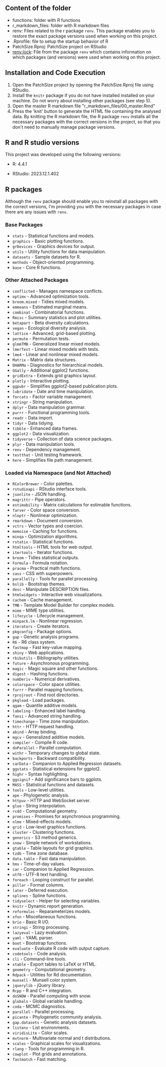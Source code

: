 ## Content of the folder

-   functions: folder with R functions
-   r_markdown_files: folder with R markdown files
-   renv: Files related to the r package `renv`. This package enables you to restore the exact package versions used when working on this project.
-   .Rprofile: file to setup the startup behavior of R
-   PatchSize.Rproj: PatchSize project on RStudio
-   [renv.lock](https://github.com/Emanuele-Giacomuzzo/PatchSize/blob/master/renv.lock "renv.lock"): File from the package `renv` which contains information on which packages (and versions) were used when working on this project.

## Installation and Code Execution

1.  Open the PatchSize project by opening the PatchSize.Rproj file using RStudio.
2.  Install the `knitr` package if you do not have installed installed on your machine. Do not worry about installing other packages (see step 5).
3.  Open the master R markdown file "r_markdown_files/00_master.Rmd"
4.  Press the 'knit' button to generate the HTML file containing the analysed data. By knitting the R markdown file, the R package `renv` installs all the necessary packages with the correct versions in the project, so that you don't need to manually manage package versions.

## R and R studio versions

This project was developed using the following versions:

-   R: 4.4.1

-   RStudio: 2023.12.1.402

## R packages

Although the `renv` package should enable you to reinstall all packages with the correct versions, I'm providing you with the necessary packages in case there are any issues with `renv`.

### Base Packages
- `stats` - Statistical functions and models.
- `graphics` - Basic plotting functions.
- `grDevices` - Graphics devices for output.
- `utils` - Utility functions for data manipulation.
- `datasets` - Sample datasets for R.
- `methods` - Object-oriented programming.
- `base` - Core R functions.

### Other Attached Packages
- `conflicted` - Manages namespace conflicts.
- `optimx` - Advanced optimization tools.
- `broom.mixed` - Tidies mixed models.
- `emmeans` - Estimated marginal means.
- `combinat` - Combinatorial functions.
- `Rmisc` - Summary statistics and plot utilities.
- `betapart` - Beta diversity calculations.
- `vegan` - Ecological diversity analysis.
- `lattice` - Advanced, grid-based plotting.
- `permute` - Permutation tests.
- `glmmTMB` - Generalized linear mixed models.
- `lmerTest` - Linear mixed models with tests.
- `lme4` - Linear and nonlinear mixed models.
- `Matrix` - Matrix data structures.
- `DHARMa` - Diagnostics for hierarchical models.
- `GGally` - Additional ggplot2 functions.
- `gridExtra` - Extends grid graphics layout.
- `plotly` - Interactive plotting.
- `ggpubr` - Simplifies ggplot2-based publication plots.
- `lubridate` - Date and time manipulation.
- `forcats` - Factor variable management.
- `stringr` - String manipulation.
- `dplyr` - Data manipulation grammar.
- `purrr` - Functional programming tools.
- `readr` - Data import.
- `tidyr` - Data tidying.
- `tibble` - Enhanced data frames.
- `ggplot2` - Data visualization.
- `tidyverse` - Collection of data science packages.
- `plyr` - Data manipulation tools.
- `renv` - Dependency management.
- `testthat` - Unit testing framework.
- `here` - Simplifies file path management.

### Loaded via Namespace (and Not Attached)
- `RColorBrewer` - Color palettes.
- `rstudioapi` - RStudio interface tools.
- `jsonlite` - JSON handling.
- `magrittr` - Pipe operators.
- `estimability` - Matrix calculations for estimable functions.
- `farver` - Color space conversion.
- `nloptr` - Nonlinear optimization.
- `rmarkdown` - Document conversion.
- `vctrs` - Vector types and coercion.
- `memoise` - Caching for functions.
- `minqa` - Optimization algorithms.
- `rstatix` - Statistical functions.
- `htmltools` - HTML tools for web output.
- `itertools` - Iterator functions.
- `broom` - Tidies statistical outputs.
- `Formula` - Formula notation.
- `pracma` - Practical math functions.
- `sass` - CSS with superpowers.
- `parallelly` - Tools for parallel processing.
- `bslib` - Bootstrap themes.
- `desc` - Manipulate DESCRIPTION files.
- `htmlwidgets` - Interactive web visualizations.
- `cachem` - Cache management.
- `TMB` - Template Model Builder for complex models.
- `mime` - MIME type utilities.
- `lifecycle` - Lifecycle management.
- `minpack.lm` - Nonlinear regression.
- `iterators` - Create iterators.
- `pkgconfig` - Package options.
- `gap` - Genetic analysis programs.
- `R6` - R6 class system.
- `fastmap` - Fast key-value mapping.
- `shiny` - Web applications.
- `rbibutils` - Bibliography utilities.
- `future` - Asynchronous programming.
- `magic` - Magic square and other functions.
- `digest` - Hashing functions.
- `numDeriv` - Numerical derivatives.
- `colorspace` - Color space utilities.
- `furrr` - Parallel mapping functions.
- `rprojroot` - Find root directories.
- `pkgload` - Load packages.
- `qgam` - Quantile additive models.
- `labeling` - Enhanced label handling.
- `fansi` - Advanced string handling.
- `timechange` - Time zone manipulation.
- `httr` - HTTP request handling.
- `abind` - Array binding.
- `mgcv` - Generalized additive models.
- `compiler` - Compile R code.
- `doParallel` - Parallel computation.
- `withr` - Temporary changes to global state.
- `backports` - Backward compatibility.
- `carData` - Companion to Applied Regression datasets.
- `ggstats` - Statistical extensions for ggplot2.
- `highr` - Syntax highlighting.
- `ggsignif` - Add significance bars to ggplots.
- `MASS` - Statistical functions and datasets.
- `tools` - Low-level utilities.
- `ape` - Phylogenetic analysis.
- `httpuv` - HTTP and WebSocket server.
- `glue` - String interpolation.
- `rcdd` - Computational geometry.
- `promises` - Promises for asynchronous programming.
- `nlme` - Mixed-effects models.
- `grid` - Low-level graphics functions.
- `cluster` - Clustering functions.
- `generics` - S3 method generics.
- `snow` - Simple network of workstations.
- `gtable` - Table layouts for grid graphics.
- `tzdb` - Time zone database.
- `data.table` - Fast data manipulation.
- `hms` - Time-of-day values.
- `car` - Companion to Applied Regression.
- `utf8` - UTF-8 text handling.
- `foreach` - Looping construct for parallel.
- `pillar` - Format columns.
- `later` - Deferred execution.
- `splines` - Spline functions.
- `tidyselect` - Helper for selecting variables.
- `knitr` - Dynamic report generation.
- `reformulas` - Reparameterizes models.
- `xfun` - Miscellaneous functions.
- `brio` - Basic R I/O.
- `stringi` - String processing.
- `lazyeval` - Lazy evaluation.
- `yaml` - YAML parser.
- `boot` - Bootstrap functions.
- `evaluate` - Evaluate R code with output capture.
- `codetools` - Code analysis.
- `cli` - Command-line tools.
- `xtable` - Export tables to LaTeX or HTML.
- `geometry` - Computational geometry.
- `Rdpack` - Utilities for Rd documentation.
- `munsell` - Munsell color system.
- `jquerylib` - jQuery library.
- `Rcpp` - R and C++ integration.
- `doSNOW` - Parallel computing with snow.
- `globals` - Global variable handling.
- `coda` - MCMC diagnostics.
- `parallel` - Parallel processing.
- `picante` - Phylogenetic community analysis.
- `gap.datasets` - Genetic analysis datasets.
- `listenv` - List environments.
- `viridisLite` - Color scales.
- `mvtnorm` - Multivariate normal and t distributions.
- `scales` - Graphical scales for visualizations.
- `rlang` - Tools for programming in R.
- `cowplot` - Plot grids and annotations.
- `fastmatch` - Fast matching.